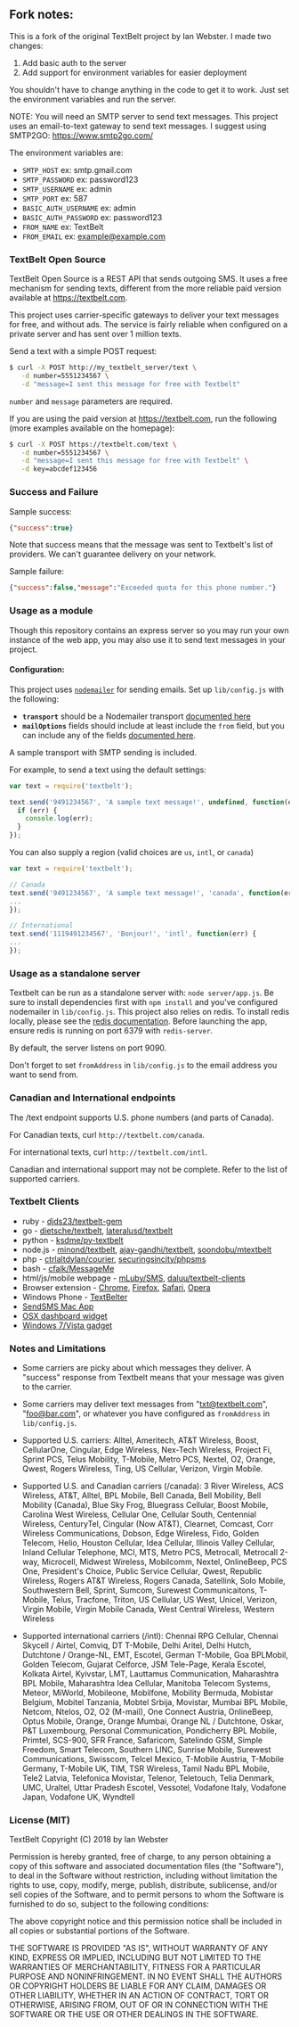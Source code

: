 ## Fork notes:

This is a fork of the original TextBelt project by Ian Webster. I made two changes: 

1. Add basic auth to the server
2. Add support for environment variables for easier deployment
   
You shouldn't have to change anything in the code to get it to work. Just set the environment variables and run the server.

NOTE: You will need an SMTP server to send text messages. This project uses an email-to-text gateway to send text messages. 
I suggest using SMTP2GO: https://www.smtp2go.com/ 

The environment variables are:
- `SMTP_HOST` ex: smtp.gmail.com
- `SMTP_PASSWORD` ex: password123
- `SMTP_USERNAME` ex: admin
- `SMTP_PORT` ex: 587
- `BASIC_AUTH_USERNAME` ex: admin
- `BASIC_AUTH_PASSWORD` ex: password123
- `FROM_NAME` ex: TextBelt
- `FROM_EMAIL` ex: example@example.com

### TextBelt Open Source

TextBelt Open Source is a REST API that sends outgoing SMS.  It uses a free mechanism for sending texts, different from the more reliable paid version available at https://textbelt.com.

This project uses carrier-specific gateways to deliver your text messages for free, and without ads.  The service is fairly reliable when configured on a private server and has sent over 1 million texts.

Send a text with a simple POST request:

```sh
$ curl -X POST http://my_textbelt_server/text \
   -d number=5551234567 \
   -d "message=I sent this message for free with Textbelt"
```

`number` and `message` parameters are required.

If you are using the paid version at https://textbelt.com, run the following (more examples available on the homepage):

```sh
$ curl -X POST https://textbelt.com/text \
   -d number=5551234567 \
   -d "message=I sent this message for free with Textbelt" \
   -d key=abcdef123456
```

### Success and Failure
Sample success:

```json
{"success":true}
```

Note that success means that the message was sent to Textbelt's list of providers.  We can't guarantee delivery on your network.

Sample failure:

```json
{"success":false,"message":"Exceeded quota for this phone number."}
```

### Usage as a module

Though this repository contains an express server so you may run your own
instance of the web app, you may also use it to send text messages in your
project.

#### Configuration:

This project uses [`nodemailer`](https://www.npmjs.com/package/nodemailer) for sending emails. Set up `lib/config.js` with the following:

- **`transport`** should be a Nodemailer transport [documented here](https://nodemailer.com/plugins/create/#transports)
- **`mailOptions`** fields should include at least include the `from` field, but you can include any of the fields [documented here](https://nodemailer.com/message/).

A sample transport with SMTP sending is included.

For example, to send a text using the default settings:

```js
var text = require('textbelt');

text.send('9491234567', 'A sample text message!', undefined, function(err) {
  if (err) {
    console.log(err);
  }
});
```

You can also supply a region (valid choices are `us`, `intl`, or `canada`)

```js
var text = require('textbelt');

// Canada
text.send('9491234567', 'A sample text message!', 'canada', function(err) {
...
});

// International
text.send('1119491234567', 'Bonjour!', 'intl', function(err) {
...
});
```

### Usage as a standalone server

Textbelt can be run as a standalone server with: `node server/app.js`.  Be sure to install dependencies first with `npm install` and you've configured nodemailer in `lib/config.js`. This project also relies on redis. To install redis locally, please see the [redis documentation](http://redis.io/topics/quickstart). Before launching the app, ensure redis is running on port 6379 with `redis-server`.

By default, the server listens on port 9090.

Don't forget to set `fromAddress` in `lib/config.js` to the email address you want to send from.

### Canadian and International endpoints

The /text endpoint supports U.S. phone numbers (and parts of Canada).

For Canadian texts, curl `http://textbelt.com/canada`.

For international texts, curl `http://textbelt.com/intl`.

Canadian and international support may not be complete.  Refer to the list of supported carriers.

### Textbelt Clients

  * ruby - [djds23/textbelt-gem](https://github.com/djds23/textbelt-gem)
  * go - [dietsche/textbelt](https://github.com/dietsche/textbelt), [lateralusd/textbelt](https://github.com/lateralusd/textbelt)
  * python - [ksdme/py-textbelt](https://github.com/ksdme/py-textbelt)
  * node.js - [minond/textbelt](https://github.com/minond/textbelt), [ajay-gandhi/textbelt](https://github.com/ajay-gandhi/textbelt), [soondobu/mtextbelt](https://github.com/soondobu/mtextbelt)
  * php - [ctrlaltdylan/courier](https://github.com/ctrlaltdylan/courier), [securingsincity/phpsms](https://github.com/securingsincity/phpsms)
  * bash - [cfalk/MessageMe](https://github.com/cfalk/MessageMe)
  * html/js/mobile webpage - [mLuby/SMS](https://github.com/mLuby/smsHR), [daluu/textbelt-clients](https://github.com/daluu/textbelt-clients)
  * Browser extension - [Chrome](https://chrome.google.com/webstore/detail/textbelter/clciehobfheendclpnmbgbalelignpoa), [Firefox](https://addons.mozilla.org/en-US/firefox/addon/textbelter/), [Safari](https://github.com/daluu/textbelt-clients/raw/master/textbelter.safariextz), [Opera](https://addons.opera.com/en/extensions/details/textbelter/?display=en)
  * Windows Phone - [TextBelter](https://www.microsoft.com/en-us/store/apps/textbelter/9nblggh1z2dg)
  * [SendSMS Mac App](https://itunes.apple.com/app/sendsms/id584131262?mt=12)
  * [OSX dashboard widget](https://github.com/daluu/textbelt-clients/releases/download/1.0/TextBelter.wdgt.zip)
  * [Windows 7/Vista gadget](https://github.com/daluu/textbelt-clients/releases/download/1.0/textbelter.gadget.zip)


### Notes and Limitations

 * Some carriers are picky about which messages they deliver. A "success" response from Textbelt means that your message was given to the carrier.

 *  Some carriers may deliver text messages from "txt@textbelt.com", "foo@bar.com", or whatever you have configured as `fromAddress` in `lib/config.js`.

 *  Supported U.S. carriers: Alltel, Ameritech, AT&T Wireless, Boost, CellularOne, Cingular, Edge Wireless, Nex-Tech Wireless, Project Fi, Sprint PCS, Telus Mobility, T-Mobile, Metro PCS, Nextel, O2, Orange, Qwest, Rogers Wireless, Ting, US Cellular, Verizon, Virgin Mobile.

 *  Supported U.S. and Canadian carriers (/canada):  3 River Wireless, ACS Wireless, AT&T, Alltel, BPL Mobile, Bell Canada, Bell Mobility, Bell Mobility (Canada), Blue Sky Frog, Bluegrass Cellular, Boost Mobile, Carolina West Wireless, Cellular One, Cellular South, Centennial Wireless, CenturyTel, Cingular (Now AT&T), Clearnet, Comcast, Corr Wireless Communications, Dobson, Edge Wireless, Fido, Golden Telecom, Helio, Houston Cellular, Idea Cellular, Illinois Valley Cellular, Inland Cellular Telephone, MCI, MTS, Metro PCS, Metrocall, Metrocall 2-way, Microcell, Midwest Wireless, Mobilcomm, Nextel, OnlineBeep, PCS One, President's Choice, Public Service Cellular, Qwest, Republic Wireless, Rogers AT&T Wireless, Rogers Canada, Satellink, Solo Mobile, Southwestern Bell, Sprint, Sumcom, Surewest Communicaitons, T-Mobile, Telus, Tracfone, Triton, US Cellular, US West, Unicel, Verizon, Virgin Mobile, Virgin Mobile Canada, West Central Wireless, Western Wireless

 *  Supported international carriers (/intl):  Chennai RPG Cellular, Chennai Skycell / Airtel, Comviq, DT T-Mobile, Delhi Aritel, Delhi Hutch, Dutchtone / Orange-NL, EMT, Escotel, German T-Mobile, Goa BPLMobil, Golden Telecom, Gujarat Celforce, JSM Tele-Page, Kerala Escotel, Kolkata Airtel, Kyivstar, LMT, Lauttamus Communication, Maharashtra BPL Mobile, Maharashtra Idea Cellular, Manitoba Telecom Systems, Meteor, MiWorld, Mobileone, Mobilfone, Mobility Bermuda, Mobistar Belgium, Mobitel Tanzania, Mobtel Srbija, Movistar, Mumbai BPL Mobile, Netcom, Ntelos, O2, O2 (M-mail), One Connect Austria, OnlineBeep, Optus Mobile, Orange, Orange Mumbai, Orange NL / Dutchtone, Oskar, P&T Luxembourg, Personal Communication, Pondicherry BPL Mobile, Primtel, SCS-900, SFR France, Safaricom, Satelindo GSM, Simple Freedom, Smart Telecom, Southern LINC, Sunrise Mobile, Surewest Communications, Swisscom, Telcel Mexico, T-Mobile Austria, T-Mobile Germany, T-Mobile UK, TIM, TSR Wireless, Tamil Nadu BPL Mobile, Tele2 Latvia, Telefonica Movistar, Telenor, Teletouch, Telia Denmark, UMC, Uraltel, Uttar Pradesh Escotel, Vessotel, Vodafone Italy, Vodafone Japan, Vodafone UK, Wyndtell

### License (MIT)

TextBelt
Copyright (C) 2018 by Ian Webster

Permission is hereby granted, free of charge, to any person obtaining a copy of this software and associated documentation files (the "Software"), to deal in the Software without restriction, including without limitation the rights to use, copy, modify, merge, publish, distribute, sublicense, and/or sell copies of the Software, and to permit persons to whom the Software is furnished to do so, subject to the following conditions:

The above copyright notice and this permission notice shall be included in all copies or substantial portions of the Software.

THE SOFTWARE IS PROVIDED "AS IS", WITHOUT WARRANTY OF ANY KIND, EXPRESS OR IMPLIED, INCLUDING BUT NOT LIMITED TO THE WARRANTIES OF MERCHANTABILITY, FITNESS FOR A PARTICULAR PURPOSE AND NONINFRINGEMENT. IN NO EVENT SHALL THE AUTHORS OR COPYRIGHT HOLDERS BE LIABLE FOR ANY CLAIM, DAMAGES OR OTHER LIABILITY, WHETHER IN AN ACTION OF CONTRACT, TORT OR OTHERWISE, ARISING FROM, OUT OF OR IN CONNECTION WITH THE SOFTWARE OR THE USE OR OTHER DEALINGS IN THE SOFTWARE.